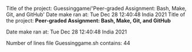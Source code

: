 
Title of the project: Guessinggame/'Peer-graded Assignment: Bash, Make, Git, and GitHub'
Date make ran at: 
Tue Dec  28 12:40:48 India 2021
Title of the project: __Peer-graded Assignment: Bash, Make, Git, and GitHub__

Date make ran at:
Tue Dec  28 12:40:48 India 2021

Number of lines file Guessinggame.sh contains:
      44
